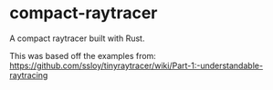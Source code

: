 # compact-raytracer
A compact raytracer built with Rust.

This was based off the examples from: https://github.com/ssloy/tinyraytracer/wiki/Part-1:-understandable-raytracing


